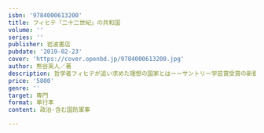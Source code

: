 ```yaml
---
isbn: '9784000613200'
title: フィヒテ「二十二世紀」の共和国
volume: ''
series: ''
publisher: 岩波書店
pubdate: '2019-02-23'
cover: 'https://cover.openbd.jp/9784000613200.jpg'
author: 熊谷英人／著
description: 哲学者フィヒテが追い求めた理想の国家とはーーサントリー学芸賞受賞の新鋭による画期的研究．
price: '5800'
genre: ''
target: 専門
format: 単行本
content: 政治-含む国防軍事

---
```

